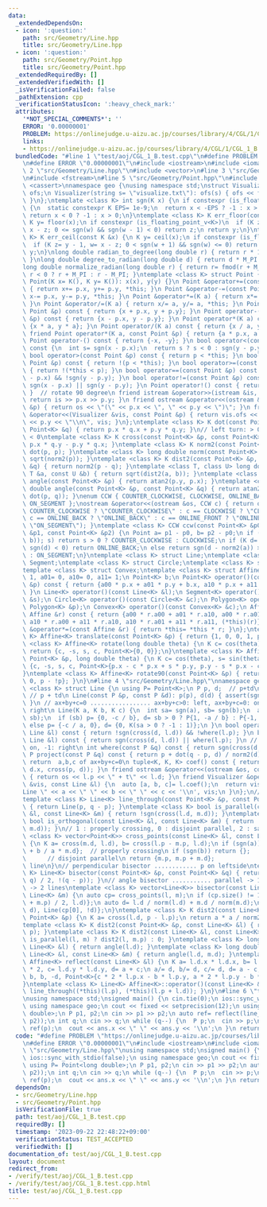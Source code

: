 ```yaml
---
data:
  _extendedDependsOn:
  - icon: ':question:'
    path: src/Geometry/Line.hpp
    title: src/Geometry/Line.hpp
  - icon: ':question:'
    path: src/Geometry/Point.hpp
    title: src/Geometry/Point.hpp
  _extendedRequiredBy: []
  _extendedVerifiedWith: []
  _isVerificationFailed: false
  _pathExtension: cpp
  _verificationStatusIcon: ':heavy_check_mark:'
  attributes:
    '*NOT_SPECIAL_COMMENTS*': ''
    ERROR: '0.00000001'
    PROBLEM: https://onlinejudge.u-aizu.ac.jp/courses/library/4/CGL/1/CGL_1_B
    links:
    - https://onlinejudge.u-aizu.ac.jp/courses/library/4/CGL/1/CGL_1_B
  bundledCode: "#line 1 \"test/aoj/CGL_1_B.test.cpp\"\n#define PROBLEM \"https://onlinejudge.u-aizu.ac.jp/courses/library/4/CGL/1/CGL_1_B\"\
    \n#define ERROR \"0.00000001\"\n#include <iostream>\n#include <iomanip>\n#line\
    \ 2 \"src/Geometry/Line.hpp\"\n#include <vector>\n#line 3 \"src/Geometry/Point.hpp\"\
    \n#include <fstream>\n#line 5 \"src/Geometry/Point.hpp\"\n#include <cmath>\n#include\
    \ <cassert>\nnamespace geo {\nusing namespace std;\nstruct Visualizer {\n ofstream\
    \ ofs;\n Visualizer(string s= \"visualize.txt\"): ofs(s) { ofs << fixed << setprecision(10);\
    \ }\n};\ntemplate <class K> int sgn(K x) {\n if constexpr (is_floating_point_v<K>)\
    \ {\n  static constexpr K EPS= 1e-9;\n  return x < -EPS ? -1 : x > EPS;\n } else\
    \ return x < 0 ? -1 : x > 0;\n}\ntemplate <class K> K err_floor(const K &x) {\n\
    \ K y= floor(x);\n if constexpr (is_floating_point_v<K>)\n  if (K z= y + 1, w=\
    \ x - z; 0 <= sgn(w) && sgn(w - 1) < 0) return z;\n return y;\n}\ntemplate <class\
    \ K> K err_ceil(const K &x) {\n K y= ceil(x);\n if constexpr (is_floating_point_v<K>)\n\
    \  if (K z= y - 1, w= x - z; 0 < sgn(w + 1) && sgn(w) <= 0) return z;\n return\
    \ y;\n}\nlong double radian_to_degree(long double r) { return r * 180.0 / M_PI;\
    \ }\nlong double degree_to_radian(long double d) { return d * M_PI / 180.0; }\n\
    long double normalize_radian(long double r) { return r= fmod(r + M_PI, 2 * M_PI),\
    \ r < 0 ? r + M_PI : r - M_PI; }\ntemplate <class K> struct Point {\n K x, y;\n\
    \ Point(K x= K(), K y= K()): x(x), y(y) {}\n Point &operator+=(const Point &p)\
    \ { return x+= p.x, y+= p.y, *this; }\n Point &operator-=(const Point &p) { return\
    \ x-= p.x, y-= p.y, *this; }\n Point &operator*=(K a) { return x*= a, y*= a, *this;\
    \ }\n Point &operator/=(K a) { return x/= a, y/= a, *this; }\n Point operator+(const\
    \ Point &p) const { return {x + p.x, y + p.y}; }\n Point operator-(const Point\
    \ &p) const { return {x - p.x, y - p.y}; }\n Point operator*(K a) const { return\
    \ {x * a, y * a}; }\n Point operator/(K a) const { return {x / a, y / a}; }\n\
    \ friend Point operator*(K a, const Point &p) { return {a * p.x, a * p.y}; }\n\
    \ Point operator-() const { return {-x, -y}; }\n bool operator<(const Point &p)\
    \ const {\n  int s= sgn(x - p.x);\n  return s ? s < 0 : sgn(y - p.y) < 0;\n }\n\
    \ bool operator>(const Point &p) const { return p < *this; }\n bool operator<=(const\
    \ Point &p) const { return !(p < *this); }\n bool operator>=(const Point &p) const\
    \ { return !(*this < p); }\n bool operator==(const Point &p) const { return !sgn(x\
    \ - p.x) && !sgn(y - p.y); }\n bool operator!=(const Point &p) const { return\
    \ sgn(x - p.x) || sgn(y - p.y); }\n Point operator!() const { return {-y, x};\
    \ }  // rotate 90 degree\n friend istream &operator>>(istream &is, Point &p) {\
    \ return is >> p.x >> p.y; }\n friend ostream &operator<<(ostream &os, const Point\
    \ &p) { return os << \"(\" << p.x << \", \" << p.y << \")\"; }\n friend Visualizer\
    \ &operator<<(Visualizer &vis, const Point &p) { return vis.ofs << p.x << \" \"\
    \ << p.y << \"\\n\", vis; }\n};\ntemplate <class K> K dot(const Point<K> &p, const\
    \ Point<K> &q) { return p.x * q.x + p.y * q.y; }\n// left turn: > 0, right turn:\
    \ < 0\ntemplate <class K> K cross(const Point<K> &p, const Point<K> &q) { return\
    \ p.x * q.y - p.y * q.x; }\ntemplate <class K> K norm2(const Point<K> &p) { return\
    \ dot(p, p); }\ntemplate <class K> long double norm(const Point<K> &p) { return\
    \ sqrt(norm2(p)); }\ntemplate <class K> K dist2(const Point<K> &p, const Point<K>\
    \ &q) { return norm2(p - q); }\ntemplate <class T, class U> long double dist(const\
    \ T &a, const U &b) { return sqrt(dist2(a, b)); }\ntemplate <class K> long double\
    \ angle(const Point<K> &p) { return atan2(p.y, p.x); }\ntemplate <class K> long\
    \ double angle(const Point<K> &p, const Point<K> &q) { return atan2(cross(p, q),\
    \ dot(p, q)); }\nenum CCW { COUNTER_CLOCKWISE, CLOCKWISE, ONLINE_BACK, ONLINE_FRONT,\
    \ ON_SEGMENT };\nostream &operator<<(ostream &os, CCW c) { return os << (c ==\
    \ COUNTER_CLOCKWISE ? \"COUNTER_CLOCKWISE\" : c == CLOCKWISE ? \"CLOCKWISE\" :\
    \ c == ONLINE_BACK ? \"ONLINE_BACK\" : c == ONLINE_FRONT ? \"ONLINE_FRONT\" :\
    \ \"ON_SEGMENT\"); }\ntemplate <class K> CCW ccw(const Point<K> &p0, const Point<K>\
    \ &p1, const Point<K> &p2) {\n Point a= p1 - p0, b= p2 - p0;\n if (int s= sgn(cross(a,\
    \ b)); s) return s > 0 ? COUNTER_CLOCKWISE : CLOCKWISE;\n if (K d= dot(a, b);\
    \ sgn(d) < 0) return ONLINE_BACK;\n else return sgn(d - norm2(a)) > 0 ? ONLINE_FRONT\
    \ : ON_SEGMENT;\n}\ntemplate <class K> struct Line;\ntemplate <class K> struct\
    \ Segment;\ntemplate <class K> struct Circle;\ntemplate <class K> struct Polygon;\n\
    template <class K> struct Convex;\ntemplate <class K> struct Affine {\n K a00=\
    \ 1, a01= 0, a10= 0, a11= 1;\n Point<K> b;\n Point<K> operator()(const Point<K>\
    \ &p) const { return {a00 * p.x + a01 * p.y + b.x, a10 * p.x + a11 * p.y + b.y};\
    \ }\n Line<K> operator()(const Line<K> &l);\n Segment<K> operator()(const Segment<K>\
    \ &s);\n Circle<K> operator()(const Circle<K> &c);\n Polygon<K> operator()(const\
    \ Polygon<K> &p);\n Convex<K> operator()(const Convex<K> &c);\n Affine operator*(const\
    \ Affine &r) const { return {a00 * r.a00 + a01 * r.a10, a00 * r.a01 + a01 * r.a11,\
    \ a10 * r.a00 + a11 * r.a10, a10 * r.a01 + a11 * r.a11, (*this)(r)}; }\n Affine\
    \ &operator*=(const Affine &r) { return *this= *this * r; }\n};\ntemplate <class\
    \ K> Affine<K> translate(const Point<K> &p) { return {1, 0, 0, 1, p}; }\ntemplate\
    \ <class K> Affine<K> rotate(long double theta) {\n K c= cos(theta), s= sin(theta);\n\
    \ return {c, -s, s, c, Point<K>{0, 0}};\n}\ntemplate <class K> Affine<K> rotate(const\
    \ Point<K> &p, long double theta) {\n K c= cos(theta), s= sin(theta);\n return\
    \ {c, -s, s, c, Point<K>{p.x - c * p.x + s * p.y, p.y - s * p.x - c * p.y}};\n\
    }\ntemplate <class K> Affine<K> rotate90(const Point<K> &p) { return {0, -1, 1,\
    \ 0, p - !p}; }\n}\n#line 4 \"src/Geometry/Line.hpp\"\nnamespace geo {\ntemplate\
    \ <class K> struct Line {\n using P= Point<K>;\n P p, d;  // p+td\n Line() {}\n\
    \ // p + td\n Line(const P &p, const P &d): p(p), d(d) { assert(sgn(norm2(d)));\
    \ }\n // ax+by+c=0 ................. ax+by+c>0: left, ax+by+c=0: on, ax+by+c<0:\
    \ right\n Line(K a, K b, K c) {\n  int sa= sgn(a), sb= sgn(b);\n  assert(sa ||\
    \ sb);\n  if (sb) p= {0, -c / b}, d= sb > 0 ? P{1, -a / b} : P{-1, a / b};\n \
    \ else p= {-c / a, 0}, d= {0, K(sa > 0 ? -1 : 1)};\n }\n bool operator==(const\
    \ Line &l) const { return !sgn(cross(d, l.d)) && !where(l.p); }\n bool operator!=(const\
    \ Line &l) const { return sgn(cross(d, l.d)) || where(l.p); }\n // +1: left, 0:\
    \ on, -1: right\n int where(const P &q) const { return sgn(cross(d, q - p)); }\n\
    \ P project(const P &q) const { return p + dot(q - p, d) / norm2(d) * d; }\n //\
    \ return  a,b,c of ax+by+c=0\n tuple<K, K, K> coef() const { return make_tuple(-d.y,\
    \ d.x, cross(p, d)); }\n friend ostream &operator<<(ostream &os, const Line &l)\
    \ { return os << l.p << \" + t\" << l.d; }\n friend Visualizer &operator<<(Visualizer\
    \ &vis, const Line &l) {\n  auto [a, b, c]= l.coef();\n  return vis.ofs << \"\
    Line \" << a << \" \" << b << \" \" << c << '\\n', vis;\n }\n};\n// p + t(q-p)\n\
    template <class K> Line<K> line_through(const Point<K> &p, const Point<K> &q)\
    \ { return Line(p, q - p); }\ntemplate <class K> bool is_parallel(const Line<K>\
    \ &l, const Line<K> &m) { return !sgn(cross(l.d, m.d)); }\ntemplate <class K>\
    \ bool is_orthogonal(const Line<K> &l, const Line<K> &m) { return !sgn(dot(l.d,\
    \ m.d)); }\n// 1 : properly crossing, 0 : disjoint parallel, 2 : same line\ntemplate\
    \ <class K> vector<Point<K>> cross_points(const Line<K> &l, const Line<K> &m)\
    \ {\n K a= cross(m.d, l.d), b= cross(l.p - m.p, l.d);\n if (sgn(a)) return {m.p\
    \ + b / a * m.d};  // properly crossing\n if (sgn(b)) return {};             \
    \      // disjoint parallel\n return {m.p, m.p + m.d};                 // same\
    \ line\n}\n// perpendicular bisector ............ p on leftside\ntemplate <class\
    \ K> Line<K> bisector(const Point<K> &p, const Point<K> &q) { return Line((p +\
    \ q) / 2, !(q - p)); }\n// angle bisector ........... parallel -> 1 line, non-parallel\
    \ -> 2 lines\ntemplate <class K> vector<Line<K>> bisector(const Line<K> &l, const\
    \ Line<K> &m) {\n auto cp= cross_points(l, m);\n if (cp.size() != 1) return {Line((l.p\
    \ + m.p) / 2, l.d)};\n auto d= l.d / norm(l.d) + m.d / norm(m.d);\n return {Line(cp[0],\
    \ d), Line(cp[0], !d)};\n}\ntemplate <class K> K dist2(const Line<K> &l, const\
    \ Point<K> &p) {\n K a= cross(l.d, p - l.p);\n return a * a / norm2(l.d);\n}\n\
    template <class K> K dist2(const Point<K> &p, const Line<K> &l) { return dist2(l,\
    \ p); }\ntemplate <class K> K dist2(const Line<K> &l, const Line<K> &m) { return\
    \ is_parallel(l, m) ? dist2(l, m.p) : 0; }\ntemplate <class K> long double angle(const\
    \ Line<K> &l) { return angle(l.d); }\ntemplate <class K> long double angle(const\
    \ Line<K> &l, const Line<K> &m) { return angle(l.d, m.d); }\ntemplate <class K>\
    \ Affine<K> reflect(const Line<K> &l) {\n K a= l.d.x * l.d.x, b= l.d.x * l.d.y\
    \ * 2, c= l.d.y * l.d.y, d= a + c;\n a/= d, b/= d, c/= d, d= a - c;\n return {d,\
    \ b, b, -d, Point<K>{c * 2 * l.p.x - b * l.p.y, a * 2 * l.p.y - b * l.p.x}};\n\
    }\ntemplate <class K> Line<K> Affine<K>::operator()(const Line<K> &l) { return\
    \ line_through((*this)(l.p), (*this)(l.p + l.d)); }\n}\n#line 6 \"test/aoj/CGL_1_B.test.cpp\"\
    \nusing namespace std;\nsigned main() {\n cin.tie(0);\n ios::sync_with_stdio(false);\n\
    \ using namespace geo;\n cout << fixed << setprecision(12);\n using P= Point<long\
    \ double>;\n P p1, p2;\n cin >> p1 >> p2;\n auto ref= reflect(line_through(p1,\
    \ p2));\n int q;\n cin >> q;\n while (q--) {\n  P p;\n  cin >> p;\n  auto ans=\
    \ ref(p);\n  cout << ans.x << \" \" << ans.y << '\\n';\n }\n return 0;\n}\n"
  code: "#define PROBLEM \"https://onlinejudge.u-aizu.ac.jp/courses/library/4/CGL/1/CGL_1_B\"\
    \n#define ERROR \"0.00000001\"\n#include <iostream>\n#include <iomanip>\n#include\
    \ \"src/Geometry/Line.hpp\"\nusing namespace std;\nsigned main() {\n cin.tie(0);\n\
    \ ios::sync_with_stdio(false);\n using namespace geo;\n cout << fixed << setprecision(12);\n\
    \ using P= Point<long double>;\n P p1, p2;\n cin >> p1 >> p2;\n auto ref= reflect(line_through(p1,\
    \ p2));\n int q;\n cin >> q;\n while (q--) {\n  P p;\n  cin >> p;\n  auto ans=\
    \ ref(p);\n  cout << ans.x << \" \" << ans.y << '\\n';\n }\n return 0;\n}"
  dependsOn:
  - src/Geometry/Line.hpp
  - src/Geometry/Point.hpp
  isVerificationFile: true
  path: test/aoj/CGL_1_B.test.cpp
  requiredBy: []
  timestamp: '2023-09-22 22:48:22+09:00'
  verificationStatus: TEST_ACCEPTED
  verifiedWith: []
documentation_of: test/aoj/CGL_1_B.test.cpp
layout: document
redirect_from:
- /verify/test/aoj/CGL_1_B.test.cpp
- /verify/test/aoj/CGL_1_B.test.cpp.html
title: test/aoj/CGL_1_B.test.cpp
---
```

